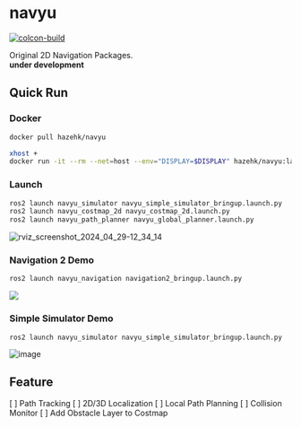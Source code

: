 # navyu
[![colcon-build](https://github.com/RyuYamamoto/navyu/actions/workflows/colcon-build.yml/badge.svg)](https://github.com/RyuYamamoto/navyu/actions/workflows/colcon-build.yml)

Original 2D Navigation Packages.  
**under development**

## Quick Run
### Docker
```bash
docker pull hazehk/navyu

xhost +
docker run -it --rm --net=host --env="DISPLAY=$DISPLAY" hazehk/navyu:latest
```

### Launch 
```bash
ros2 launch navyu_simulator navyu_simple_simulator_bringup.launch.py
ros2 launch navyu_costmap_2d navyu_costmap_2d.launch.py
ros2 launch navyu_path_planner navyu_global_planner.launch.py
```

![rviz_screenshot_2024_04_29-12_34_14](https://github.com/RyuYamamoto/navyu/assets/6177252/6aea86e5-2e57-44f4-98f6-69d3431346db)

### Navigation 2 Demo
```bash
ros2 launch navyu_navigation navigation2_bringup.launch.py
```
[![](https://img.youtube.com/vi/V2hUBr7PJto/0.jpg)](https://www.youtube.com/watch?v=V2hUBr7PJto)

### Simple Simulator Demo
```
ros2 launch navyu_simulator navyu_simple_simulator_bringup.launch.py
```
![image](https://github.com/RyuYamamoto/navyu/assets/6177252/9d6984f6-edd8-4c10-a049-9d9f2b11834b)

## Feature
[ ] Path Tracking
[ ] 2D/3D Localization
[ ] Local Path Planning
[ ] Collision Monitor
[ ] Add Obstacle Layer to Costmap
